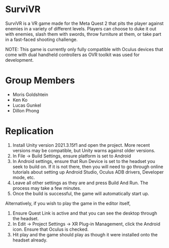 # SurviVR
SurviVR is a VR game made for the Meta Quest 2 that pits the player against enemies in a variety
of different levels. Players can choose to duke it out with enemies, slash them with swords, throw
furniture at them, or take part in a fast-faced shooting challenge.

NOTE: This game is currently only fully compatible with Oculus devices that come with dual handheld controllers as OVR toolkit was used for development.

# Group Members
* Moris Goldshtein
* Ken Ko
* Lucas Gunkel
* Dillon Phong

# Replication
1. Install Unity version 2021.3.15f1 and open the project. More recent versions may be compatible, but Unity warns against older versions.
2. In File -> Build Settings, ensure platform is set to Android 
3. In Android settings, ensure that Run Device is set to the headset you seek to build on. If it is not there, then you will need to go through online tutorials about setting up Android Studio, Oculus ADB drivers, Developer mode, etc.
4. Leave all other settings as they are and press Build And Run. The process may take a few minutes.
5. Once the build is successful, the game will automatically start up.

Alternatively, if you wish to play the game in the editor itself,
1. Ensure Quest Link is active and that you can see the desktop through the headset.
2. In Edit -> Project Settings -> XR Plug-in Management, click the Android icon. Ensure that Oculus is checked.
3. Hit play and the game should play as though it were installed onto the headset already.



